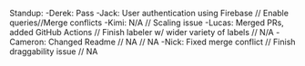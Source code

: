Standup:
  -Derek: Pass
  -Jack: User authentication using Firebase // Enable queries//Merge conflicts
  -Kimi: N/A // Scaling issue
  -Lucas: Merged PRs, added GitHub Actions // Finish labeler w/ wider variety of labels // N/A
  -Cameron: Changed Readme // NA // NA
  -Nick: Fixed merge conflict // Finish draggability issue // NA
  
